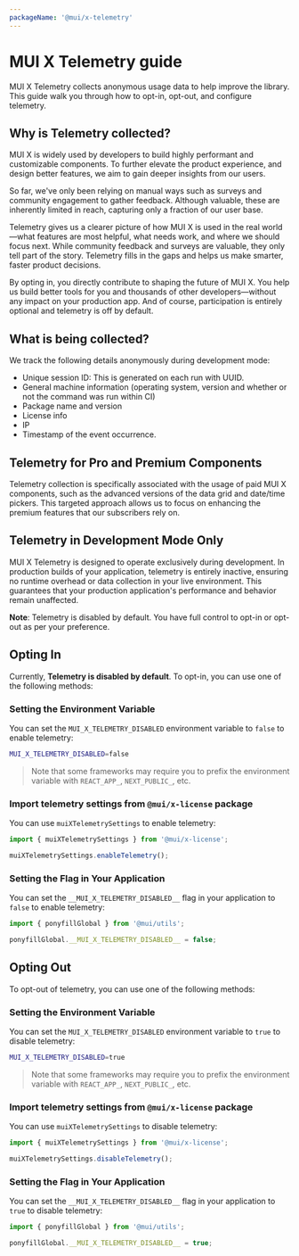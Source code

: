 ```yaml
---
packageName: '@mui/x-telemetry'
---
```


# MUI X Telemetry guide

<p class="description">MUI X Telemetry collects anonymous usage data to help improve the library. This guide walk you through how to opt-in, opt-out, and configure telemetry.</p>

## Why is Telemetry collected?

MUI X is widely used by developers to build highly performant and customizable components. To further elevate the product experience, and design better features, we aim to gain deeper insights from our users.

So far, we've only been relying on manual ways such as surveys and community engagement to gather feedback. Although valuable, these are inherently limited in reach, capturing only a fraction of our user base.

Telemetry gives us a clearer picture of how MUI X is used in the real world—what features are most helpful, what needs work, and where we should focus next. While community feedback and surveys are valuable, they only tell part of the story. Telemetry fills in the gaps and helps us make smarter, faster product decisions.

By opting in, you directly contribute to shaping the future of MUI X. You help us build better tools for you and thousands of other developers—without any impact on your production app. And of course, participation is entirely optional and telemetry is off by default.

## What is being collected?

We track the following details anonymously during development mode:

- Unique session ID: This is generated on each run with UUID.
- General machine information (operating system, version and whether or not the command was run within CI)
- Package name and version
- License info
- IP
- Timestamp of the event occurrence.

## Telemetry for Pro and Premium Components

Telemetry collection is specifically associated with the usage of paid MUI X components, such as the advanced versions of the data grid and date/time pickers. This targeted approach allows us to focus on enhancing the premium features that our subscribers rely on.

## Telemetry in Development Mode Only

MUI X Telemetry is designed to operate exclusively during development. In production builds of your application, telemetry is entirely inactive, ensuring no runtime overhead or data collection in your live environment. This guarantees that your production application's performance and behavior remain unaffected.

**Note**: Telemetry is disabled by default. You have full control to opt-in or opt-out as per your preference.

## Opting In

Currently, **Telemetry is disabled by default**. To opt-in, you can use one of the following methods:

### Setting the Environment Variable

You can set the `MUI_X_TELEMETRY_DISABLED` environment variable to `false` to enable telemetry:

```bash
MUI_X_TELEMETRY_DISABLED=false
```

> Note that some frameworks may require you to prefix the environment variable with `REACT_APP_`, `NEXT_PUBLIC_`, etc.

### Import telemetry settings from `@mui/x-license` package

You can use `muiXTelemetrySettings` to enable telemetry:

```js
import { muiXTelemetrySettings } from '@mui/x-license';

muiXTelemetrySettings.enableTelemetry();
```

### Setting the Flag in Your Application

You can set the `__MUI_X_TELEMETRY_DISABLED__` flag in your application to `false` to enable telemetry:

```js
import { ponyfillGlobal } from '@mui/utils';

ponyfillGlobal.__MUI_X_TELEMETRY_DISABLED__ = false;
```

## Opting Out

To opt-out of telemetry, you can use one of the following methods:

### Setting the Environment Variable

You can set the `MUI_X_TELEMETRY_DISABLED` environment variable to `true` to disable telemetry:

```bash
MUI_X_TELEMETRY_DISABLED=true
```

> Note that some frameworks may require you to prefix the environment variable with `REACT_APP_`, `NEXT_PUBLIC_`, etc.

### Import telemetry settings from `@mui/x-license` package

You can use `muiXTelemetrySettings` to disable telemetry:

```js
import { muiXTelemetrySettings } from '@mui/x-license';

muiXTelemetrySettings.disableTelemetry();
```

### Setting the Flag in Your Application

You can set the `__MUI_X_TELEMETRY_DISABLED__` flag in your application to `true` to disable telemetry:

```js
import { ponyfillGlobal } from '@mui/utils';

ponyfillGlobal.__MUI_X_TELEMETRY_DISABLED__ = true;
```
